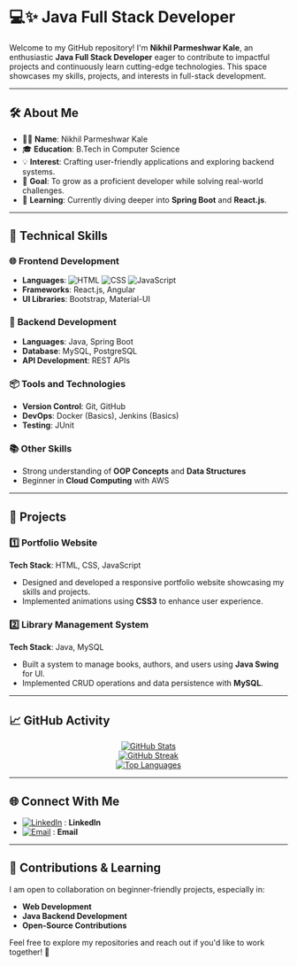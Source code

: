 # 💻✨ Java Full Stack Developer 

Welcome to my GitHub repository! I'm **Nikhil Parmeshwar Kale**, an enthusiastic **Java Full Stack Developer** eager to contribute to impactful projects and continuously learn cutting-edge technologies. This space showcases my skills, projects, and interests in full-stack development.

---

## 🛠️ About Me

- 🙋‍♂️ **Name**: Nikhil Parmeshwar Kale  
- 🎓 **Education**: B.Tech in Computer Science  
- 💡 **Interest**: Crafting user-friendly applications and exploring backend systems.  
- 🚀 **Goal**: To grow as a proficient developer while solving real-world challenges.  
- 🌱 **Learning**: Currently diving deeper into **Spring Boot** and **React.js**.  

---

## 🚀 Technical Skills

### 🌐 **Frontend Development**
- **Languages**: ![HTML](https://img.shields.io/badge/-HTML-orange) ![CSS](https://img.shields.io/badge/-CSS-blue) ![JavaScript](https://img.shields.io/badge/-JavaScript-yellow)  
- **Frameworks**: React.js, Angular  
- **UI Libraries**: Bootstrap, Material-UI  

### 🔧 **Backend Development**
- **Languages**: Java, Spring Boot  
- **Database**: MySQL, PostgreSQL  
- **API Development**: REST APIs  

### 📦 **Tools and Technologies**
- **Version Control**: Git, GitHub  
- **DevOps**: Docker (Basics), Jenkins (Basics)  
- **Testing**: JUnit  

### 📚 **Other Skills**
- Strong understanding of **OOP Concepts** and **Data Structures**  
- Beginner in **Cloud Computing** with AWS  

---

## 📂 Projects

### 1️⃣ **Portfolio Website**  
**Tech Stack**: HTML, CSS, JavaScript  
- Designed and developed a responsive portfolio website showcasing my skills and projects.  
- Implemented animations using **CSS3** to enhance user experience.  

### 2️⃣ **Library Management System**  
**Tech Stack**: Java, MySQL  
- Built a system to manage books, authors, and users using **Java Swing** for UI.  
- Implemented CRUD operations and data persistence with **MySQL**.  

---

## 📈 GitHub Activity

<p align="center">
  <a href="https://github.com/YourGitHubUsername">
    <img src="https://github-readme-stats.vercel.app/api?username=YourGitHubUsername&show_icons=true&theme=radical&hide=issues&hide_border=true" alt="GitHub Stats" />
  </a>
  <br>
  <a href="https://github.com/YourGitHubUsername">
    <img src="https://github-readme-streak-stats.herokuapp.com?user=YourGitHubUsername&theme=radical&hide_border=true" alt="GitHub Streak" />
  </a>
  <br>
  <a href="https://github.com/YourGitHubUsername">
    <img src="https://github-readme-stats.vercel.app/api/top-langs/?username=YourGitHubUsername&layout=compact&theme=radical&hide_border=true" alt="Top Languages" />
  </a>
</p>


---

## 🌐 Connect With Me

-  [![LinkedIn](https://img.shields.io/badge/LinkedIn-blue?logo=linkedin&logoColor=white)](https://www.linkedin.com/in/nikhil-kale-6a674622a) : **LinkedIn**
-  [![Email](https://img.shields.io/badge/Email-c14438?logo=gmail&logoColor=white)](mailto:kalenikhil565@gmail.com) : **Email**

---

## 🤝 Contributions & Learning

I am open to collaboration on beginner-friendly projects, especially in:  
- **Web Development**  
- **Java Backend Development**  
- **Open-Source Contributions**  

Feel free to explore my repositories and reach out if you'd like to work together! 🚀
